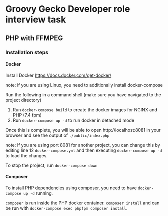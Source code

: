 # Groovy Gecko Developer role interview task

## PHP with FFMPEG

### Installation steps

#### Docker

Install Docker https://docs.docker.com/get-docker/

note: if you are using Linux, you need to additionally install docker-compose


Run the following in a command shell (make sure you have navigated to the project directory)

1. Run `docker-compose build` to create the docker images for NGINX and PHP (7.4 fpm)
2. Run `docker-compose up -d` to run docker in detached mode

Once this is complete, you will be able to open http://localhost:8081 in your browser and see the output of `./public/index.php`

note: If you are using port 8081 for another project, you can change this by editing line 12 `docker-compose.yml` and then executing `docker-compose up -d` to load the changes.

To stop the project, run `docker-compose down`

#### Composer

To install PHP dependencies using composer, you need to have `docker-compose up -d` running.

`composer` is run inside the PHP docker container. `composer install` and can be run with `docker-compose exec phpfpm composer install`.
